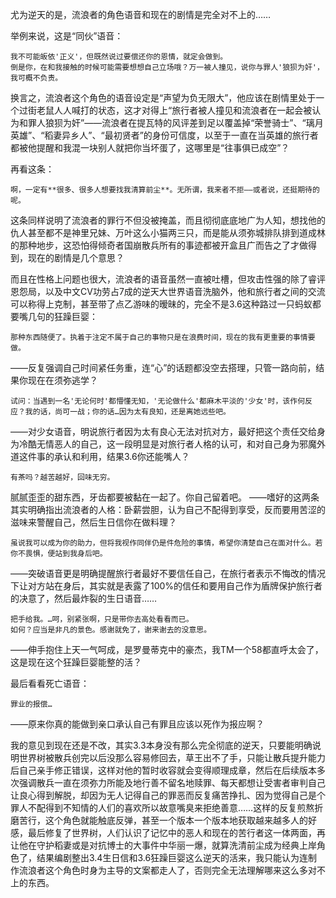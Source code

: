 尤为逆天的是，流浪者的角色语音和现在的剧情是完全对不上的……

举例来说，这是“同伙”语音：
```
我不可能皈依'正义'，但既然说过要偿还你的恩情，就定会做到。
倒是你，在和我接触的时候可能需要想想自己立场哦？万一被人撞见，说你与罪人'狼狈为奸'，我可概不负责。
```

换言之，流浪者这个角色的语音设定是“声望为负无限大”，他应该在剧情里处于一个过街老鼠人人喊打的状态，这才对得上“旅行者被人撞见和流浪者在一起会被认为和罪人狼狈为奸”——流浪者在提瓦特的风评差到足以覆盖掉“荣誉骑士”、“璃月英雄”、“稻妻异乡人”、“最初贤者”的身份可信度，以至于一直在当英雄的旅行者都被他提醒和我混一块别人就把你当坏蛋了，这哪里是“往事俱已成空”？

再看这条：
```
啊，一定有**很多、很多人想要找我清算前尘**。无所谓，我来者不拒——或者说，还挺期待的呢。
```
这条同样说明了流浪者的罪行不但没被掩盖，而且彻彻底底地广为人知，想找他的仇人甚至都不是神里兄妹、万叶这么小猫两三只，而是能从须弥城排队排到道成林的那种地步，这恐怕得倾奇者国崩散兵所有的事迹都被开盒且广而告之了才做得到，现在的剧情是几个意思？

而且在性格上问题也很大，流浪者的语音虽然一直被吐槽，但攻击性强的除了睿评恩怨局，以及中文CV功劳占7成的逆天大世界语音洗脑外，他和旅行者之间的交流可以称得上克制，甚至带了点乙游味的暧昧的，完全不是3.6这种路过一只蚂蚁都要嘴几句的狂躁巨婴：
```
那种东西随便了。执着于注定不属于自己的事物只是在浪费时间，现在的我有更重要的事情要做。
```
——反复强调自己时间紧任务重，连“心”的话题都没空去搭理，只管一路向前，结果你现在在须弥逃学？

```
试问：当遇到一名'无论何时'都懵懂无知，'无论做什么'都麻木平淡的'少女'时，该作何反应？我的话，尚可一战；你的话…因为太有良知，还是离她远些吧。
```
——对少女语音，明说旅行者因为太有良心无法对抗对方，最好把这个责任交给身为冷酷无情恶人的自己，这一段明显是对旅行者人格的认可，和对自己身为邪魔外道这件事的承认和利用，结果3.6你还能嘴人？

```
有茶吗？越苦越好，回味无穷。
```
腻腻歪歪的甜东西，牙齿都要被黏在一起了。你自己留着吧。
——嗜好的这两条其实明确指出流浪者的人格：卧薪尝胆，认为自己不配得到享受，反而要用苦涩的滋味来警醒自己，然后生日信你在做料理？
```
虽说我可以成为你的助力，但将我视作同伴仍是件危险的事情，希望你清楚自己在面对什么。若你不畏惧，便站到我身后吧。
```
——突破语音更是明确提醒旅行者最好不要信任自己，在旅行者表示不悔改的情况下让对方站在身后，其实就是表露了100%的信任和要用自己作为盾牌保护旅行者的决意了，然后最炸裂的生日语音……
```
把手给我。…呵，别紧张啊，只是带你去高处看看而已。
如何？应当是非凡的景色。感谢就免了，谢来谢去的没意思。
```
——伸手抱住上天一气呵成，是罗曼蒂克中的豪杰，我TM一个58都直呼太会了，这是现在这个狂躁巨婴能整的活？

最后看看死亡语音：
```
罪业的报偿…
```
——原来你真的能做到亲口承认自己有罪且应该以死作为报应啊？

我的意见到现在还是不改，其实3.3本身没有那么完全彻底的逆天，只要能明确说明世界树被散兵创完以后没那么容易修回去，草王出不了手，只能让散兵提升能力后自己亲手修正错误，这样对他的暂时收容就会变得顺理成章，然后在后续版本多次强调散兵一直在须弥力所能及地行善不留名地赎罪、每天都想让受害者审判自己让良心得到解脱，却因为无人记得自己的罪恶而反复痛苦挣扎、因为觉得自己是个罪人不配得到不知情的人们的喜欢所以故意嘴臭来拒绝善意……这样的反复煎熬折磨苦行，这个角色就能触底反弹，甚至一个版本一个版本地获取越来越多人的好感，最后修复了世界树，人们认识了记忆中的恶人和现在的苦行者这一体两面，再让他在守护稻妻或是对抗博士的大事件中华丽一爆，就算洗清前尘成为经典上岸角色了，结果编剧整出3.4生日信和3.6狂躁巨婴这么逆天的活来，我只能认为连制作流浪者这个角色时身为主导的文案都走人了，否则完全无法理解哪来这么多对不上的东西。
